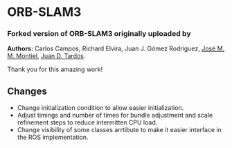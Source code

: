 # ORB-SLAM3

### Forked version of ORB-SLAM3 originally uploaded by
**Authors:** Carlos Campos, Richard Elvira, Juan J. Gómez Rodríguez, [José M. M. Montiel](http://webdiis.unizar.es/~josemari/), [Juan D. Tardos](http://webdiis.unizar.es/~jdtardos/).

Thank you for this amazing work!

## Changes
* Change initialization condition to allow easier initialization.
* Adjust timings and number of times for bundle adjustment and scale refinement steps to reduce intermitten CPU load.
* Change visibility of some classes arrtibute to make it easier interface in the ROS implementation.
